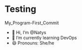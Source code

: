 # Testing
My_Program-First_Commit
- 👋 Hi, I’m @Natys
- 🌱 I’m currently learning DevOps
- 😄 Pronouns: She/he
